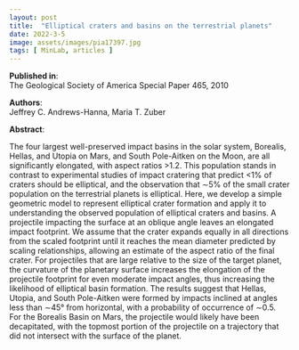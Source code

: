 ```yaml
---
layout: post
title:  "Elliptical craters and basins on the terrestrial planets"
date: 2022-3-5
image: assets/images/pia17397.jpg
tags: [ MinLab, articles ]
---
```


**Published in**:   
The Geological Society of America Special Paper 465, 2010

**Authors**:   
Jeffrey C. Andrews-Hanna, Maria T. Zuber

**Abstract**:   

The four largest well-preserved impact basins in the solar system, Borealis, Hellas, and Utopia on Mars, and South Pole-Aitken on the Moon, are all significantly elongated, with aspect ratios >1.2. This population stands in contrast to experimental studies of impact cratering that predict <1% of craters should be elliptical, and the observation that ∼5% of the small crater population on the terrestrial planets is elliptical. Here, we develop a simple geometric model to represent elliptical crater formation and apply it to understanding the observed population of elliptical craters and basins. A projectile impacting the surface at an oblique angle leaves an elongated impact footprint. We assume that the crater expands equally in all directions from the scaled footprint until it reaches the mean diameter predicted by scaling relationships, allowing an estimate of the aspect ratio of the final crater. For projectiles that are large relative to the size of the target planet, the curvature of the planetary surface increases the elongation of the projectile footprint for even moderate impact angles, thus increasing the likelihood of elliptical basin formation. The results suggest that Hellas, Utopia, and South Pole-Aitken were formed by impacts inclined at angles less than ∼45° from horizontal, with a probability of occurrence of ∼0.5. For the Borealis Basin on Mars, the projectile would likely have been decapitated, with the topmost portion of the projectile on a trajectory that did not intersect with the surface of the planet.
